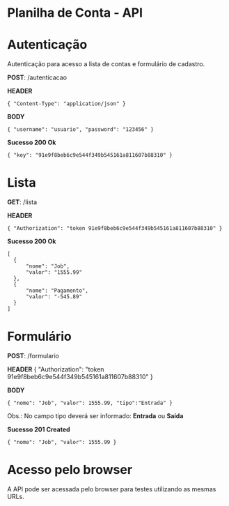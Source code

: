 # Planilha de Conta - API



# Autenticação

  Autenticação para acesso a lista de contas e formulário de cadastro.
  
  **POST**: /autenticacao
  
  **HEADER**
  
    { "Content-Type": "application/json" }
    
  **BODY**
  
    { "username": "usuario", "password": "123456" }
  
  
  **Sucesso 200 Ok**
  
    { "key": "91e9f8beb6c9e544f349b545161a811607b88310" }
  
      
# Lista

  **GET**: /lista
  
  **HEADER**
  
    { "Authorization": "token 91e9f8beb6c9e544f349b545161a811607b88310" }
  
  
  **Sucesso 200 Ok**
  
    [
      {
          "nome": "Job",
          "valor": "1555.99"
      },
      {
          "nome": "Pagamento",
          "valor": "-545.89"
      }
    ]


# Formulário

  **POST**: /formulario
  
  **HEADER**
    { "Authorization": "token 91e9f8beb6c9e544f349b545161a811607b88310" }
  
  **BODY**
  
    { "nome": "Job", "valor": 1555.99, "tipo":"Entrada" }
      
  Obs.: No campo tipo deverá ser informado: **Entrada** ou **Saída**
    
  **Sucesso 201 Created**
  
    { "nome": "Job", "valor": 1555.99 }
  
  
  
# Acesso pelo browser

A API pode ser acessada pelo browser para testes utilizando as mesmas URLs.
